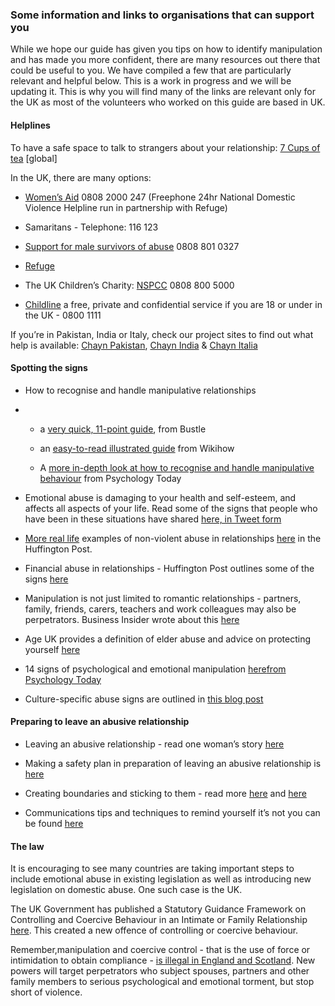### Some information and links to organisations that can support you

While we hope our guide has given you tips on how to identify manipulation and has made you more confident, there are many resources out there that could be useful to you. We have compiled a few that are particularly relevant and helpful below. This is a work in progress and we will be updating it. This is why you will find many of the links are relevant only for the UK as most of the volunteers who worked on this guide are based in UK.

#### Helplines

To have a safe space to talk to strangers about your relationship: [7 Cups of tea](https://www.7cups.com/) \[global\]

In the UK, there are many options:

* [Women’s Aid](https://www.womensaid.org.uk/) 0808 2000 247 \(Freephone 24hr National Domestic Violence Helpline run in partnership with Refuge\)

* Samaritans - Telephone: 116 123

* [Support for male survivors of abuse](https://www.womensaid.org.uk/information-support/support-for-male-survivors/) 0808 801 0327

* [Refuge](http://www.refuge.org.uk/)

* The UK Children’s Charity: [NSPCC](https://www.nspcc.org.uk/preventing-abuse/child-abuse-and-neglect/emotional-abuse/) 0808 800 5000

* [Childline](https://www.childline.org.uk/) a free, private and confidential service if you are 18 or under in the UK - 0800 1111

If you’re in Pakistan, India or Italy, check our project sites to find out what help is available: [Chayn Pakistan](http://chaynpakistan.org/), [Chayn India](http://chaynindia.com/) & [Chayn Italia](http://chaynitalia.org/)

#### Spotting the signs

* How to recognise and handle manipulative relationships

* * a [very quick, 11-point guide](https://www.bustle.com/articles/162103-11-signs-youre-being-manipulated-in-a-relationship-how-to-fix-it), from Bustle

  * an [easy-to-read illustrated guide](http://www.wikihow.com/Pick-Up-on-Manipulative-Behavior) from Wikihow

  * A [more in-depth look at how to recognise and handle manipulative behaviour](https://www.psychologytoday.com/blog/communication-success/201407/how-recognize-and-handle-manipulative-relationships) from Psychology Today
* Emotional abuse is damaging to your health and self-esteem, and affects all aspects of your life. Read some of the signs that people who have been in these situations have shared [here, in Tweet form](http://www.huffingtonpost.com/entry/powerful-tweets-remind-us-how-damaging-emotional-abuse-can-be_us_57321187e4b0bc9cb048315e)

* [More real life](http://www.huffingtonpost.com/entry/powerful-tweets-remind-us-how-damaging-emotional-abuse-can-be_us_57321187e4b0bc9cb048315e) examples of non-violent abuse in relationships [here](http://www.huffingtonpost.com/entry/powerful-tweets-remind-us-how-damaging-emotional-abuse-can-be_us_57321187e4b0bc9cb048315e) in the Huffington Post.

* Financial abuse in relationships - Huffington Post outlines some of the signs [here](http://www.huffingtonpost.com/ginger-dean/financial-abuse-6-signs-a_b_5627463.html)

* Manipulation is not just limited to romantic relationships - partners, family, friends, carers, teachers and work colleagues may also be perpetrators. Business Insider wrote about this [here](http://www.businessinsider.com/9-signs-youre-dealing-with-an-emotional-manipulator-2016-12?IR=T)

* Age UK provides a definition of elder abuse and advice on protecting yourself [here](http://www.ageuk.org.uk/health-wellbeing/relationships-and-family/protecting-yourself/what-is-elder-abuse/)

* 14 signs of psychological and emotional manipulation [here](https://www.psychologytoday.com/blog/communication-success/201510/14-signs-psychological-and-emotional-manipulation)[from Psychology Today](https://www.psychologytoday.com/blog/communication-success/201510/14-signs-psychological-and-emotional-manipulation)

* Culture-specific abuse signs are outlined in [this blog post](https://medium.com/@nidasheriff/manipulation-guilt-control-normal-in-indian-families-6a3860a8a969)

#### Preparing to leave an abusive relationship

* Leaving an abusive relationship - read one woman’s story [here](https://www.theguardian.com/commentisfree/2016/apr/28/i-had-the-courage-to-leave-an-abusive-relationship)

* Making a safety plan in preparation of leaving an abusive relationship is [here](https://www.womensaid.org.uk/the-survivors-handbook/making-a-safety-plan/)

* Creating boundaries and sticking to them - read more [here](http://verbalabusejournals.com/how-stop-abuse/setting-personal-boundaries/how-to-set-boundaries/) and [here](https://www.psychologytoday.com/blog/prescriptions-life/201304/if-you-set-boundary-expect-deal-anger)

* Communications tips and techniques to remind yourself it’s not you can be found [here](http://nipreston.com/publications/excerpts/How_to_Handle_FINAL_2006-SAMPLE.pdf)

#### The law

It is encouraging to see many countries are taking important steps to include emotional abuse in existing legislation as well as introducing new legislation on domestic abuse. One such case is the UK.

The UK Government has published a Statutory Guidance Framework on Controlling and Coercive Behaviour in an Intimate or Family Relationship [here](https://www.gov.uk/government/uploads/system/uploads/attachment_data/file/482528/Controlling_or_coercive_behaviour_-_statutory_guidance.pdf). This created a new offence of controlling or coercive behaviour.

Remember,manipulation and coercive control - that is the use of force or intimidation to obtain compliance - [is illegal in England and Scotland](https://www.gov.uk/government/news/coercive-or-controlling-behaviour-now-a-crime). New powers will target perpetrators who subject spouses, partners and other family members to serious psychological and emotional torment, but stop short of violence.

